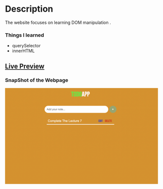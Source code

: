 # Description
The website focuses on learning DOM manipulation .

### Things I learned

- querySelector
- innerHTML

## [Live Preview]()

### SnapShot of the Webpage

![StreetStyle](./Image/Todo.png)
